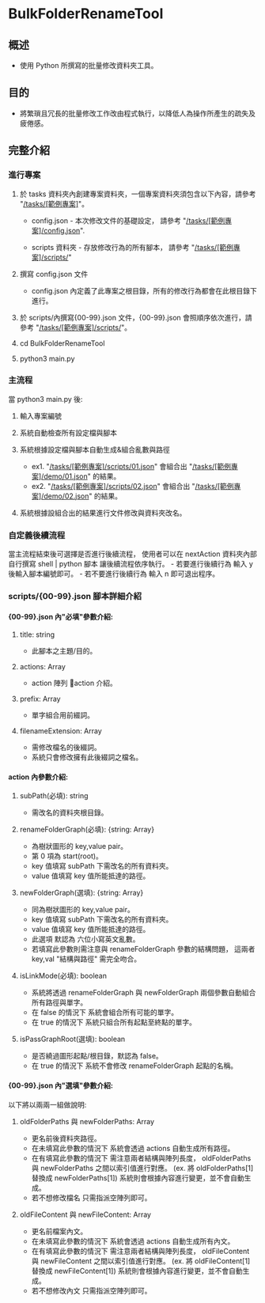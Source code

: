 # BulkFolderRenameTool

## 概述
- 使用 Python 所撰寫的批量修改資料夾工具。

## 目的
- 將繁瑣且冗長的批量修改工作改由程式執行，以降低人為操作所產生的疏失及疲倦感。

## 完整介紹

### 進行專案
1. 於 tasks 資料夾內創建專案資料夾，一個專案資料夾須包含以下內容，請參考 "[/tasks/[範例專案]](https://github.com/peipei82417/bulk-folder-rename-tool/tree/main/tasks/%5B%E7%AF%84%E4%BE%8B%E5%B0%88%E6%A1%88%5D)"。
     - config.json - 本次修改文件的基礎設定，
     請參考 "[/tasks/[範例專案]/config.json](https://github.com/peipei82417/bulk-folder-rename-tool/blob/main/tasks/%5B%E7%AF%84%E4%BE%8B%E5%B0%88%E6%A1%88%5D/config.json)". 
     
     - scripts 資料夾 - 存放修改行為的所有腳本，
     請參考 "[/tasks/[範例專案]/scripts/](https://github.com/peipei82417/bulk-folder-rename-tool/tree/main/tasks/%5B%E7%AF%84%E4%BE%8B%E5%B0%88%E6%A1%88%5D/scripts)"  

2. 撰寫 config.json 文件  

     - config.json 內定義了此專案之根目錄，所有的修改行為都會在此根目錄下進行。  

3. 於 scripts/內撰寫{00-99}.json 文件，{00-99}.json 會照順序依次進行，請參考 "[/tasks/[範例專案]/scripts/](https://github.com/peipei82417/bulk-folder-rename-tool/tree/main/tasks/%5B%E7%AF%84%E4%BE%8B%E5%B0%88%E6%A1%88%5D/scripts)"。
4. cd BulkFolderRenameTool  

5. python3 main.py  


### 主流程

當 python3 main.py 後:
1. 輸入專案編號  

2. 系統自動檢查所有設定檔與腳本  
3. 系統根據設定檔與腳本自動生成&組合亂數與路徑
     * ex1.
   "[/tasks/[範例專案]/scripts/01.json](https://github.com/peipei82417/bulk-folder-rename-tool/blob/main/tasks/%5B%E7%AF%84%E4%BE%8B%E5%B0%88%E6%A1%88%5D/scripts/01.json)" 會組合出
   "[/tasks/[範例專案]/demo/01.json](https://github.com/peipei82417/bulk-folder-rename-tool/blob/main/tasks/%5B%E7%AF%84%E4%BE%8B%E5%B0%88%E6%A1%88%5D/demo/01.json)" 的結果。
     * ex2.
   "[/tasks/[範例專案]/scripts/02.json](https://github.com/peipei82417/bulk-folder-rename-tool/blob/main/tasks/%5B%E7%AF%84%E4%BE%8B%E5%B0%88%E6%A1%88%5D/scripts/02.json)" 會組合出
   "[/tasks/[範例專案]/demo/02.json](https://github.com/peipei82417/bulk-folder-rename-tool/blob/main/tasks/%5B%E7%AF%84%E4%BE%8B%E5%B0%88%E6%A1%88%5D/demo/02.json)" 的結果。  
   
4. 系統根據設組合出的結果進行文件修改與資料夾改名。  

### 自定義後續流程

當主流程結束後可選擇是否進行後續流程，
使用者可以在 nextAction 資料夾內部自行撰寫 shell | python 腳本
讓後續流程依序執行。
     - 若要進行後續行為
  輸入 y 後輸入腳本編號即可。
     - 若不要進行後續行為
  輸入 n 即可退出程序。

### scripts/{00-99}.json 腳本詳細介紹

#### {00-99}.json 內"必填"參數介紹:
   1. title: string
      - 此腳本之主題/目的。  
     
   2. actions: Array<action>
      - action 陣列 action 介紹。  
     
   3. prefix: Array<string>
      - 單字組合用前綴詞。  
     
   4. filenameExtension: Array<string>
      - 需修改檔名的後綴詞。
      - 系統只會修改擁有此後綴詞之檔名。  
      
#### action 內參數介紹:  
   1. subPath(必填): string
      - 需改名的資料夾根目錄。  
     
   2. renameFolderGraph(必填): {string: Array<string>}
      - 為樹狀圖形的 key,value pair。  
      - 第 0 項為 start(root)。
      - key 值填寫 subPath 下需改名的所有資料夾。
      - value 值填寫 key 值所能抵達的路徑。  
     
   3. newFolderGraph(選填): {string: Array<string>}
      - 同為樹狀圖形的 key,value pair。
      - key 值填寫 subPath 下需改名的所有資料夾。
      - value 值填寫 key 值所能抵達的路徑。
      - 此選項 默認為 六位小寫英文亂數。
      - 若填寫此參數則需注意與 renameFolderGraph 參數的結構問題，
        這兩者 key,val "結構與路徑" 需完全吻合。  
     
   4. isLinkMode(必填): boolean
      - 系統將透過 renameFolderGraph 與 newFolderGraph 兩個參數自動組合所有路徑與單字。
      - 在 false 的情況下
        系統會組合所有可能的單字。
      - 在 true 的情況下
        系統只組合所有起點至終點的單字。 
     
   5. isPassGraphRoot(選填): boolean
      - 是否繞過圖形起點/根目錄，默認為 false。
      - 在 true 的情況下
        系統不會修改 renameFolderGraph 起點的名稱。  
     
#### {00-99}.json 內"選填"參數介紹:
   以下將以兩兩一組做說明:
     
   1. oldFolderPaths 與 newFolderPaths: Array<string>
      - 更名前後資料夾路徑。  
      - 在未填寫此參數的情況下
        系統會透過 actions 自動生成所有路徑。
      - 在有填寫此參數的情況下
        需注意兩者結構與陣列長度，
        oldFolderPaths 與 newFolderPaths 之間以索引值進行對應。
        (ex. 將 oldFolderPaths[1] 替換成 newFolderPaths[1])
        系統則會根據內容進行變更，並不會自動生成。
      - 若不想修改檔名 只需指派空陣列即可。  
     
   2. oldFileContent 與 newFileContent: Array<string>
      - 更名前檔案內文。  
      - 在未填寫此參數的情況下
        系統會透過 actions 自動生成所有內文。
      - 在有填寫此參數的情況下
        需注意兩者結構與陣列長度，
        oldFileContent 與 newFileContent 之間以索引值進行對應。
        (ex. 將 oldFileContent[1] 替換成 newFileContent[1])
        系統則會根據內容進行變更，並不會自動生成。
      - 若不想修改內文 只需指派空陣列即可。


